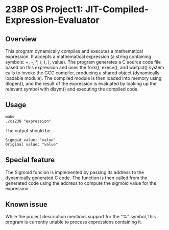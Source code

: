 # 238P OS Project1: JIT-Compiled-Expression-Evaluator

## Overview  
This program dynamically compiles and executes a mathematical expression. It accepts a mathematical expression (a string containing symbols: +, -, *, /, (, ), value). The program generates a C source code file based on this expression and uses the fork(), execv(), and waitpid() system calls to invoke the GCC compiler, producing a shared object (dynamically loadable module). The compiled module is then loaded into memory using dlopen(), and the result of the expression is evaluated by looking up the relevant symbol with dlsym() and executing the compiled code.

## Usage
```
make
./cs238 "expression"
```
The output should be
```
Sigmoid value: "value"
Original value: "value"
```

## Special feature
The Sigmoid funcion is implemented by passing its address to the dynamically generated C code. The function is then called from the generated code using the address to compute the sigmoid value for the expression. 

## Known issue
While the project description mentions support for the "%" symbol, this program is currently unable to process expressions containing it.
